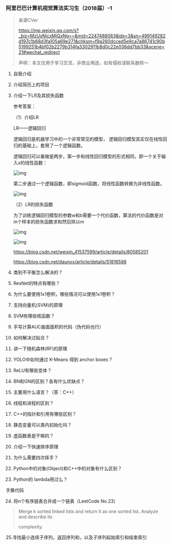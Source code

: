 ### 阿里巴巴计算机视觉算法实习生（2018届）-1

> 来源CVer
>
> https://mp.weixin.qq.com/s?_biz=MzUxNjcxMjQxNg==&mid=2247488083&idx=3&sn=499149282d197c1b68d3fa105a69e271&chksm=f9a260dcced5e9ca7a86741c90b5199251b4bf02b2279b314fa3302911b8d0c22e036dd7bb33&scene=21#wechat_redirect
>
> 声明：本文仅用于学习交流，非商业用途，如有侵权请联系删除～

1. 自我介绍

2. 介绍简历上的项目

3. 介绍一下LR及其损失函数

   参考答案：

   （1）介绍LR

   LR——逻辑回归

   逻辑回归是机器学习中的一个非常常见的模型， 逻辑回归模型其实仅在线性回归的基础上，套用了一个逻辑函数。

   逻辑回归可以看做是两步，第一步和线性回归模型的形式相同，即一个关于输入x的线性函数：

    ![img](https://img-blog.csdn.net/20180605181112168?watermark/2/text/aHR0cHM6Ly9ibG9nLmNzZG4ubmV0L3dlaXhpbl80MTUzNzU5OQ==/font/5a6L5L2T/fontsize/400/fill/I0JBQkFCMA==/dissolve/70)

   第二步通过一个逻辑函数，即sigmoid函数，将线性函数转换为非线性函数。

   ![img](https://img-blog.csdn.net/20180605182112672?watermark/2/text/aHR0cHM6Ly9ibG9nLmNzZG4ubmV0L3dlaXhpbl80MTUzNzU5OQ==/font/5a6L5L2T/fontsize/400/fill/I0JBQkFCMA==/dissolve/70)

   （2）LR的损失函数

   为了训练逻辑回归模型的参数w和b需要一个代价函数，算法的代价函数是对m个样本的损失函数求和然后除以m

   ![img](https://img-blog.csdn.net/20180605181552719?watermark/2/text/aHR0cHM6Ly9ibG9nLmNzZG4ubmV0L3dlaXhpbl80MTUzNzU5OQ==/font/5a6L5L2T/fontsize/400/fill/I0JBQkFCMA==/dissolve/70)

   ![img](https://img-blog.csdn.net/20180605181617361?watermark/2/text/aHR0cHM6Ly9ibG9nLmNzZG4ubmV0L3dlaXhpbl80MTUzNzU5OQ==/font/5a6L5L2T/fontsize/400/fill/I0JBQkFCMA==/dissolve/70)

   https://blog.csdn.net/weixin_41537599/article/details/80585201

   https://blog.csdn.net/daunxx/article/details/51816588

4. 类别不平衡怎么解决的？

   

5. ResNet的特点有哪些？

6. 为什么要使用1x1卷积，哪些情况可以使用1x1卷积？

7. 支持向量机(SVM)的原理

8. SVM有哪些核函数？

9. 手写计算AUC曲面面积的代码（伪代码也行）

10. 如何解决过拟合？

11. 讲一下随机森林(RF)的原理

12. YOLO中如何通过 K-Means 得到 anchor boxes？

13. ReLU有哪些变体？

14. BN和GN的区别？各有什么优缺点？

15. 主要用什么语言？（答：C++）

16. 线程和进程的区别？

17. C++的指针和引用有哪些区别？

18. 静态变量可以类内初始化吗？

19. 虚函数表是干嘛的？

20. 介绍一下快速排序原理

21. 为什么需要四次挥手？

22. Python中的对象(Object)和C++中的对象有什么区别？

23. Python的 lambda用过么？

手撕代码

24. 将n个有序链表合并成一个链表（LeetCode No.23）

> Merge k sorted linked lists and return it as one sorted list. Analyze and describe its
>
> complexity.

25.寻找最小连续子序列，返回序列和，以及子序列起始索引和结束索引

 